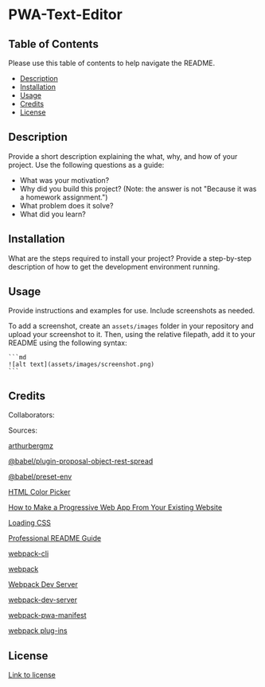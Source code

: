 # PWA-Text-Editor

## Table of Contents

Please use this table of contents to help navigate the README.

- [Description](#description)
- [Installation](#installation)
- [Usage](#usage)
- [Credits](#credits)
- [License](#license)

## Description

Provide a short description explaining the what, why, and how of your project. Use the following questions as a guide:

- What was your motivation?
- Why did you build this project? (Note: the answer is not "Because it was a homework assignment.")
- What problem does it solve?
- What did you learn?

## Installation

What are the steps required to install your project? Provide a step-by-step description of how to get the development environment running.

## Usage

Provide instructions and examples for use. Include screenshots as needed.

To add a screenshot, create an `assets/images` folder in your repository and upload your screenshot to it. Then, using the relative filepath, add it to your README using the following syntax:

    ```md
    ![alt text](assets/images/screenshot.png)
    ```

## Credits

Collaborators:


Sources:

[arthurbergmz](https://github.com/arthurbergmz/webpack-pwa-manifest/blob/master/README.md)

[@babel/plugin-proposal-object-rest-spread](https://babeljs.io/docs/en/babel-plugin-proposal-object-rest-spread)

[@babel/preset-env](https://babeljs.io/docs/en/babel-preset-env)

[HTML Color Picker](https://www.w3schools.com/colors/colors_picker.asp)

[How to Make a Progressive Web App From Your Existing Website](https://blog.heroku.com/how-to-make-progressive-web-app)

[Loading CSS](https://webpack.js.org/guides/asset-management/#loading-css)

[Professional README Guide](https://coding-boot-camp.github.io/full-stack/github/professional-readme-guide)

[webpack-cli](https://www.npmjs.com/package/webpack-cli)

[webpack](https://www.npmjs.com/package/webpack)

[Webpack Dev Server](https://webpack.js.org/configuration/dev-server/)

[webpack-dev-server](https://www.npmjs.com/package/webpack-dev-server)

[webpack-pwa-manifest](https://www.npmjs.com/package/webpack-pwa-manifest)

[webpack plug-ins](https://webpack.js.org/concepts/#plugins)

## License

[Link to license](./LICENSE)

